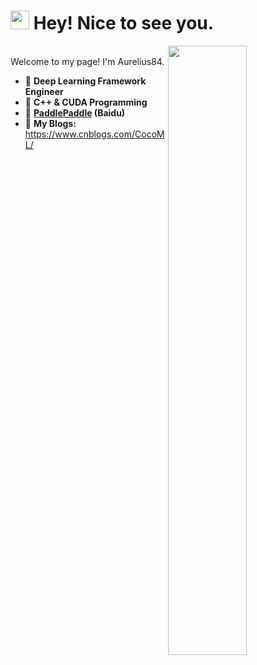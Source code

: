 <h1><img src="https://emojis.slackmojis.com/emojis/images/1531849430/4246/blob-sunglasses.gif?1531849430" width="30"/> Hey! Nice to see you.</h1>

<img align="right" width="50%" src="https://github-readme-stats.vercel.app/api?username=Aurelius84&theme=dark&show_icons=true">

<br>Welcome to my page! I'm Aurelius84. </br>


- 🔭 **Deep Learning Framework Engineer**
- 🌱 **C++ & CUDA Programming**
- 👯 **[PaddlePaddle](https://github.com/PaddlePaddle/Paddle) (Baidu)**
- 💬 **My Blogs:** https://www.cnblogs.com/CocoML/


